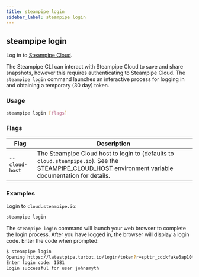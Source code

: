 ```yaml
---
title: steampipe login
sidebar_label: steampipe login
---
```



## steampipe login
Log in to [Steampipe Cloud](/docs/cloud/overview).

The Steampipe CLI can interact with Steampipe Cloud to save and share snapshots, however this requires authenticating to Steampipe Cloud.  The `steampipe login` command launches an interactive process for logging in and obtaining a temporary (30 day) token. 

### Usage
```bash
steampipe login [flags] 
```

### Flags

| Flag | Description
|-|-
| `--cloud-host` | The Steampipe Cloud host to login to (defaults to `cloud.steampipe.io`).   See the [STEAMPIPE_CLOUD_HOST]("/docs/reference/env-vars/steampipe_cloud_host") environment variable documentation for details. 

### Examples

Login to `cloud.steampipe.io`:

```bash
steampipe login
```


The `steampipe login` command will launch your web browser to complete the login process.  After you have logged in, the browser will display a login code.    Enter the code when prompted:

```bash
$ steampipe login
Opening https://latestpipe.turbot.io/login/token?r=spttr_cdckfake6ap10t9dak0g_3u2k9hfake46g4o4wym7h8hw
Enter login code: 1581
Login successful for user johnsmyth
```
